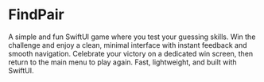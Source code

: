 # FindPair
A simple and fun SwiftUI game where you test your guessing skills. Win the challenge and enjoy a clean, minimal interface with instant feedback and smooth navigation. Celebrate your victory on a dedicated win screen, then return to the main menu to play again. Fast, lightweight, and built with SwiftUI.
